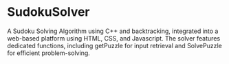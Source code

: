 # SudokuSolver
A Sudoku Solving Algorithm using C++ and backtracking, integrated into a web-based platform using HTML, CSS, and Javascript. The solver features dedicated functions, including getPuzzle for input retrieval and SolvePuzzle for efficient problem-solving.
